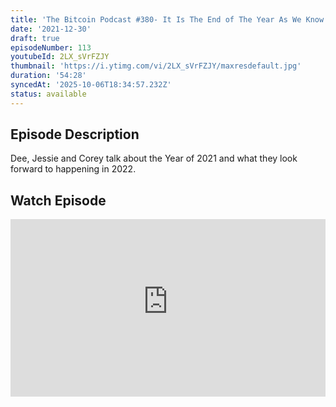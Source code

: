 ```yaml
---
title: 'The Bitcoin Podcast #380- It Is The End of The Year As We Know It'
date: '2021-12-30'
draft: true
episodeNumber: 113
youtubeId: 2LX_sVrFZJY
thumbnail: 'https://i.ytimg.com/vi/2LX_sVrFZJY/maxresdefault.jpg'
duration: '54:28'
syncedAt: '2025-10-06T18:34:57.232Z'
status: available
---
```

## Episode Description

Dee, Jessie and Corey talk about the Year of 2021 and what they look forward to happening in  2022.

## Watch Episode

<div style="position: relative; padding-bottom: 56.25%; height: 0; overflow: hidden;">
  <iframe
    src="https://www.youtube-nocookie.com/embed/2LX_sVrFZJY"
    style="position: absolute; top: 0; left: 0; width: 100%; height: 100%;"
    frameborder="0"
    allow="accelerometer; autoplay; clipboard-write; encrypted-media; gyroscope; picture-in-picture"
    allowfullscreen
  ></iframe>
</div>

